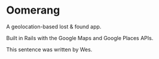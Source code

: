 Oomerang
============
A geolocation-based lost & found app.

Built in Rails with the Google Maps and Google Places APIs.

This sentence was written by Wes.